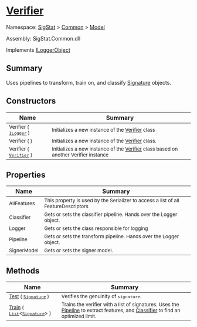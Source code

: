 # [Verifier](./Verifier.md)

Namespace: [SigStat]() > [Common](./../README.md) > [Model](./README.md)

Assembly: SigStat.Common.dll

Implements [ILoggerObject](./../ILoggerObject.md)

## Summary
Uses pipelines to transform, train on, and classify [Signature](https://github.com/hargitomi97/sigstat/blob/master/docs/md/SigStat/Common/Signature.md) objects.

## Constructors

| Name | Summary | 
| --- | --- | 
| <sub>Verifier ( [`ILogger`](https://docs.microsoft.com/en-us/dotnet/api/Microsoft.Extensions.Logging.ILogger) )</sub><div style="z-index: 1; position: absolute;"><img width=200/></div>| <sub>Initializes a new instance of the [Verifier](https://github.com/hargitomi97/sigstat/blob/master/docs/md/SigStat/Common/Model/Verifier.md) class</sub>| <br>
| <sub>Verifier (  )</sub><div style="z-index: 1; position: absolute;"><img width=200/></div>| <sub>Initializes a new instance of the [Verifier](https://github.com/hargitomi97/sigstat/blob/master/docs/md/SigStat/Common/Model/Verifier.md) class.</sub>| <br>
| <sub>Verifier ( [`Verifier`](./Verifier.md) )</sub><div style="z-index: 1; position: absolute;"><img width=200/></div>| <sub>Initializes a new instance of the [Verifier](https://github.com/hargitomi97/sigstat/blob/master/docs/md/SigStat/Common/Model/Verifier.md) class based on another Verifier instance</sub>| <br>


## Properties

| Name | Summary | 
| --- | --- | 
| <sub>AllFeatures</sub><div style="z-index: 1; position: absolute;"><img width=200/></div>| <sub>This property is used by the Serializer to access a list of all FeatureDescriptors</sub>| <br>
| <sub>Classifier</sub><div style="z-index: 1; position: absolute;"><img width=200/></div>| <sub>Gets or sets the classifier pipeline. Hands over the Logger object.</sub>| <br>
| <sub>Logger</sub><div style="z-index: 1; position: absolute;"><img width=200/></div>| <sub>Gets or sets the class responsible for logging</sub>| <br>
| <sub>Pipeline</sub><div style="z-index: 1; position: absolute;"><img width=200/></div>| <sub>Gets or sets the transform pipeline. Hands over the Logger object.</sub>| <br>
| <sub>SignerModel</sub><div style="z-index: 1; position: absolute;"><img width=200/></div>| <sub>Gets or sets the signer model.</sub>| <br>


## Methods

| Name | Summary | 
| --- | --- | 
| <sub>[Test](./Methods/Verifier-100664171.md) ( [`Signature`](./../Signature.md) )</sub><div style="z-index: 1; position: absolute;"><img width=200/></div>| <sub>Verifies the genuinity of `signature`.</sub>| <br>
| <sub>[Train](./Methods/Verifier-100664170.md) ( [`List`](https://docs.microsoft.com/en-us/dotnet/api/System.Collections.Generic.List-1)\<[`Signature`](./../Signature.md)> )</sub><div style="z-index: 1; position: absolute;"><img width=200/></div>| <sub>Trains the verifier with a list of signatures. Uses the [Pipeline](https://github.com/hargitomi97/sigstat/blob/master/docs/md/SigStat/Common/Model/Verifier.md) to extract features,  and [Classifier](https://github.com/hargitomi97/sigstat/blob/master/docs/md/SigStat/Common/Model/Verifier.md) to find an optimized limit.</sub>| <br>


